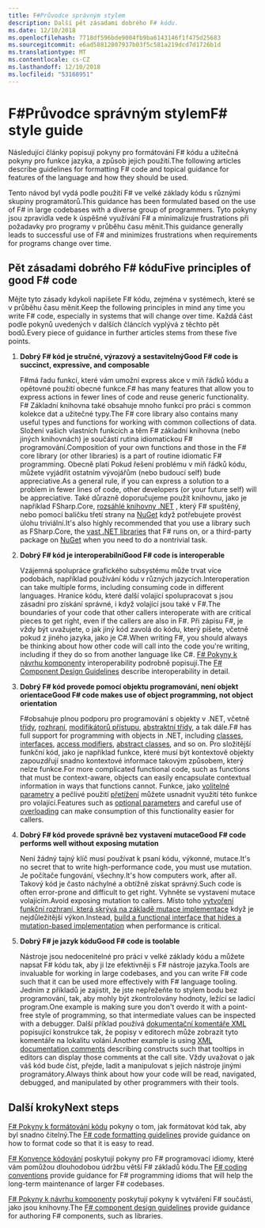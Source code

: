 ```yaml
---
title: F#Průvodce správným stylem
description: Další pět zásadami dobrého F# kódu.
ms.date: 12/10/2018
ms.openlocfilehash: 7718df596bde9004fb9ba6143146f1f475d25683
ms.sourcegitcommit: e6ad58812807937b03f5c581a219dcd7d1726b1d
ms.translationtype: MT
ms.contentlocale: cs-CZ
ms.lasthandoff: 12/10/2018
ms.locfileid: "53168951"
---
```

# <a name="f-style-guide"></a><span data-ttu-id="8dc4c-103">F#Průvodce správným stylem</span><span class="sxs-lookup"><span data-stu-id="8dc4c-103">F# style guide</span></span>

<span data-ttu-id="8dc4c-104">Následující články popisují pokyny pro formátování F# kódu a užitečná pokyny pro funkce jazyka, a způsob jejich použití.</span><span class="sxs-lookup"><span data-stu-id="8dc4c-104">The following articles describe guidelines for formatting F# code and topical guidance for features of the language and how they should be used.</span></span>

<span data-ttu-id="8dc4c-105">Tento návod byl vydá podle použití F# ve velké základy kódu s různými skupiny programátorů.</span><span class="sxs-lookup"><span data-stu-id="8dc4c-105">This guidance has been formulated based on the use of F# in large codebases with a diverse group of programmers.</span></span> <span data-ttu-id="8dc4c-106">Tyto pokyny jsou zpravidla vede k úspěšné využívání F# a minimalizuje frustrations při požadavky pro programy v průběhu času měnit.</span><span class="sxs-lookup"><span data-stu-id="8dc4c-106">This guidance generally leads to successful use of F# and minimizes frustrations when requirements for programs change over time.</span></span>

## <a name="five-principles-of-good-f-code"></a><span data-ttu-id="8dc4c-107">Pět zásadami dobrého F# kódu</span><span class="sxs-lookup"><span data-stu-id="8dc4c-107">Five principles of good F# code</span></span>

<span data-ttu-id="8dc4c-108">Mějte tyto zásady kdykoli napíšete F# kódu, zejména v systémech, které se v průběhu času měnit.</span><span class="sxs-lookup"><span data-stu-id="8dc4c-108">Keep the following principles in mind any time you write F# code, especially in systems that will change over time.</span></span> <span data-ttu-id="8dc4c-109">Každá část podle pokynů uvedených v dalších článcích vyplývá z těchto pět bodů.</span><span class="sxs-lookup"><span data-stu-id="8dc4c-109">Every piece of guidance in further articles stems from these five points.</span></span>

1. <span data-ttu-id="8dc4c-110">**Dobrý F# kód je stručné, výrazový a sestavitelný**</span><span class="sxs-lookup"><span data-stu-id="8dc4c-110">**Good F# code is succinct, expressive, and composable**</span></span>

    <span data-ttu-id="8dc4c-111">F#má řadu funkcí, které vám umožní express akce v míň řádků kódu a opětovné použití obecné funkce.</span><span class="sxs-lookup"><span data-stu-id="8dc4c-111">F# has many features that allow you to express actions in fewer lines of code and reuse generic functionality.</span></span> <span data-ttu-id="8dc4c-112">F# Základní knihovna také obsahuje mnoho funkcí pro práci s common kolekce dat a užitečné typy.</span><span class="sxs-lookup"><span data-stu-id="8dc4c-112">The F# core library also contains many useful types and functions for working with common collections of data.</span></span> <span data-ttu-id="8dc4c-113">Složení vašich vlastních funkcích a těm F# základní knihovna (nebo jiných knihovnách) je součástí rutina idiomatickou F# programování.</span><span class="sxs-lookup"><span data-stu-id="8dc4c-113">Composition of your own functions and those in the F# core library (or other libraries) is a part of routine idiomatic F# programming.</span></span> <span data-ttu-id="8dc4c-114">Obecně platí Pokud řešení problému v míň řádků kódu, můžete vyjádřit ostatním vývojářům (nebo budoucí self) bude appreciative.</span><span class="sxs-lookup"><span data-stu-id="8dc4c-114">As a general rule, if you can express a solution to a problem in fewer lines of code, other developers (or your future self) will be appreciative.</span></span> <span data-ttu-id="8dc4c-115">Také důrazně doporučujeme použít knihovnu, jako je například FSharp.Core, [rozsáhlé knihovny .NET](https://docs.microsoft.com/dotnet/api/) , který F# spuštěný, nebo pomocí balíčku třetí strany na [NuGet](https://www.nuget.org/) když potřebujete provést úlohu triviální.</span><span class="sxs-lookup"><span data-stu-id="8dc4c-115">It's also highly recommended that you use a library such as FSharp.Core, the [vast .NET libraries](https://docs.microsoft.com/dotnet/api/) that F# runs on, or a third-party package on [NuGet](https://www.nuget.org/) when you need to do a nontrivial task.</span></span>

2. <span data-ttu-id="8dc4c-116">**Dobrý F# kód je interoperabilní**</span><span class="sxs-lookup"><span data-stu-id="8dc4c-116">**Good F# code is interoperable**</span></span>

    <span data-ttu-id="8dc4c-117">Vzájemná spolupráce grafického subsystému může trvat více podobách, například používání kódu v různých jazycích.</span><span class="sxs-lookup"><span data-stu-id="8dc4c-117">Interoperation can take multiple forms, including consuming code in different languages.</span></span> <span data-ttu-id="8dc4c-118">Hranice kódu, které další volající spolupracovat s jsou zásadní pro získání správné, i když volající jsou také v F#.</span><span class="sxs-lookup"><span data-stu-id="8dc4c-118">The boundaries of your code that other callers interoperate with are critical pieces to get right, even if the callers are also in F#.</span></span> <span data-ttu-id="8dc4c-119">Při zápisu F#, je vždy být uvažujete, o jak jiný kód zavolá do kódu, který píšete, včetně pokud z jiného jazyka, jako je C#.</span><span class="sxs-lookup"><span data-stu-id="8dc4c-119">When writing F#, you should always be thinking about how other code will call into the code you're writing, including if they do so from another language like C#.</span></span> <span data-ttu-id="8dc4c-120">[ F# Pokyny k návrhu komponenty](component-design-guidelines.md) interoperability podrobně popisují.</span><span class="sxs-lookup"><span data-stu-id="8dc4c-120">The [F# Component Design Guidelines](component-design-guidelines.md) describe interoperability in detail.</span></span>

3. <span data-ttu-id="8dc4c-121">**Dobrý F# kód provede pomocí objektu programování, není objekt orientace**</span><span class="sxs-lookup"><span data-stu-id="8dc4c-121">**Good F# code makes use of object programming, not object orientation**</span></span>

    <span data-ttu-id="8dc4c-122">F#obsahuje plnou podporu pro programování s objekty v .NET, včetně [třídy](../language-reference/classes.md), [rozhraní](../language-reference/interfaces.md), [modifikátorů přístupu](../language-reference/access-control.md), [abstraktní třídy](../language-reference/abstract-classes.md), a tak dále.</span><span class="sxs-lookup"><span data-stu-id="8dc4c-122">F# has full support for programming with objects in .NET, including [classes](../language-reference/classes.md), [interfaces](../language-reference/interfaces.md), [access modifiers](../language-reference/access-control.md), [abstract classes](../language-reference/abstract-classes.md), and so on.</span></span> <span data-ttu-id="8dc4c-123">Pro složitější funkční kód, jako je například funkce, které musí být kontextově objekty zapouzdřují snadno kontextové informace takovým způsobem, který nelze funkce.</span><span class="sxs-lookup"><span data-stu-id="8dc4c-123">For more complicated functional code, such as functions that must be context-aware, objects can easily encapsulate contextual information in ways that functions cannot.</span></span> <span data-ttu-id="8dc4c-124">Funkce, jako [volitelné parametry](../language-reference/members/methods.md#optional-arguments) a pečlivé použití [přetížení](../language-reference/members/methods.md#overloaded-methods) můžete usnadnit využití této funkce pro volající.</span><span class="sxs-lookup"><span data-stu-id="8dc4c-124">Features such as [optional parameters](../language-reference/members/methods.md#optional-arguments) and careful use of [overloading](../language-reference/members/methods.md#overloaded-methods) can make consumption of this functionality easier for callers.</span></span>

4. <span data-ttu-id="8dc4c-125">**Dobrý F# kód provede správně bez vystavení mutace**</span><span class="sxs-lookup"><span data-stu-id="8dc4c-125">**Good F# code performs well without exposing mutation**</span></span>

    <span data-ttu-id="8dc4c-126">Není žádný tajný klíč musí používat k psaní kódu, výkonné, mutace.</span><span class="sxs-lookup"><span data-stu-id="8dc4c-126">It's no secret that to write high-performance code, you must use mutation.</span></span> <span data-ttu-id="8dc4c-127">Je počítače fungování, všechny.</span><span class="sxs-lookup"><span data-stu-id="8dc4c-127">It's how computers work, after all.</span></span> <span data-ttu-id="8dc4c-128">Takový kód je často náchylné a obtížně získat správný.</span><span class="sxs-lookup"><span data-stu-id="8dc4c-128">Such code is often error-prone and difficult to get right.</span></span> <span data-ttu-id="8dc4c-129">Vyhněte se vystavení mutace volajícím.</span><span class="sxs-lookup"><span data-stu-id="8dc4c-129">Avoid exposing mutation to callers.</span></span> <span data-ttu-id="8dc4c-130">Místo toho [vytvoření funkční rozhraní, která skrývá na základě mutace implementace](conventions.md#performance) když je nejdůležitější výkon.</span><span class="sxs-lookup"><span data-stu-id="8dc4c-130">Instead, [build a functional interface that hides a mutation-based implementation](conventions.md#performance) when performance is critical.</span></span>

5. <span data-ttu-id="8dc4c-131">**Dobrý F# je jazyk kódu**</span><span class="sxs-lookup"><span data-stu-id="8dc4c-131">**Good F# code is toolable**</span></span>

    <span data-ttu-id="8dc4c-132">Nástroje jsou nedocenitelné pro práci v velké základy kódu a můžete napsat F# kódu tak, aby ji lze efektivněji s F# nástroje jazyka.</span><span class="sxs-lookup"><span data-stu-id="8dc4c-132">Tools are invaluable for working in large codebases, and you can write F# code such that it can be used more effectively with F# language tooling.</span></span> <span data-ttu-id="8dc4c-133">Jedním z příkladů je zajistit, že jste nepřežeňte to stylem bodu bez programování, tak, aby mohly být zkontrolovány hodnoty, ležící se ladicí program.</span><span class="sxs-lookup"><span data-stu-id="8dc4c-133">One example is making sure you don't overdo it with a point-free style of programming, so that intermediate values can be inspected with a debugger.</span></span> <span data-ttu-id="8dc4c-134">Další příklad používá [dokumentační komentáře XML](../language-reference/xml-documentation.md) popisující konstrukce tak, že popisy v editorech může zobrazit tyto komentáře na lokalitu volání.</span><span class="sxs-lookup"><span data-stu-id="8dc4c-134">Another example is using [XML documentation comments](../language-reference/xml-documentation.md) describing constructs such that tooltips in editors can display those comments at the call site.</span></span> <span data-ttu-id="8dc4c-135">Vždy uvažovat o jak váš kód bude číst, přejde, ladit a manipulovat s jejich nástroje jinými programátory.</span><span class="sxs-lookup"><span data-stu-id="8dc4c-135">Always think about how your code will be read, navigated, debugged, and manipulated by other programmers with their tools.</span></span>

## <a name="next-steps"></a><span data-ttu-id="8dc4c-136">Další kroky</span><span class="sxs-lookup"><span data-stu-id="8dc4c-136">Next steps</span></span>

<span data-ttu-id="8dc4c-137">[ F# Pokyny k formátování kódu](formatting.md) pokyny o tom, jak formátovat kód tak, aby byl snadno čitelný.</span><span class="sxs-lookup"><span data-stu-id="8dc4c-137">The [F# code formatting guidelines](formatting.md) provide guidance on how to format code so that it is easy to read.</span></span>

<span data-ttu-id="8dc4c-138">[ F# Konvence kódování](conventions.md) poskytují pokyny pro F# programovací idiomy, které vám pomůžou dlouhodobou údržbu větší F# základů kódu.</span><span class="sxs-lookup"><span data-stu-id="8dc4c-138">The [F# coding conventions](conventions.md) provide guidance for F# programming idioms that will help the long-term maintenance of larger F# codebases.</span></span>

<span data-ttu-id="8dc4c-139">[ F# Pokyny k návrhu komponenty](component-design-guidelines.md) poskytují pokyny k vytváření F# součásti, jako jsou knihovny.</span><span class="sxs-lookup"><span data-stu-id="8dc4c-139">The [F# component design guidelines](component-design-guidelines.md) provide guidance for authoring F# components, such as libraries.</span></span>

